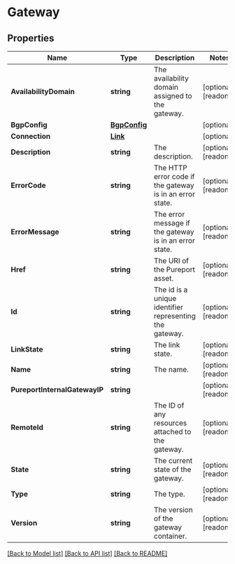 # Gateway

## Properties

Name | Type | Description | Notes
------------ | ------------- | ------------- | -------------
**AvailabilityDomain** | **string** | The availability domain assigned to the gateway. | [optional] [readonly] 
**BgpConfig** | [**BgpConfig**](BGPConfig.md) |  | [optional] 
**Connection** | [**Link**](Link.md) |  | [optional] 
**Description** | **string** | The description. | [optional] [readonly] 
**ErrorCode** | **string** | The HTTP error code if the gateway is in an error state. | [optional] [readonly] 
**ErrorMessage** | **string** | The error message if the gateway is in an error state. | [optional] [readonly] 
**Href** | **string** | The URI of the Pureport asset. | [optional] [readonly] 
**Id** | **string** | The id is a unique identifier representing the gateway. | [optional] [readonly] 
**LinkState** | **string** | The link state. | [optional] [readonly] 
**Name** | **string** | The name. | [optional] [readonly] 
**PureportInternalGatewayIP** | **string** |  | [optional] [readonly] 
**RemoteId** | **string** | The ID of any resources attached to the gateway. | [optional] [readonly] 
**State** | **string** | The current state of the gateway. | [optional] [readonly] 
**Type** | **string** | The type. | [optional] [readonly] 
**Version** | **string** | The version of the gateway container. | [optional] [readonly] 

[[Back to Model list]](../README.md#documentation-for-models) [[Back to API list]](../README.md#documentation-for-api-endpoints) [[Back to README]](../README.md)


